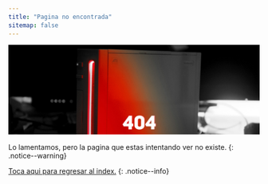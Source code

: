 ```yaml
---
title: "Pagina no encontrada"
sitemap: false
---
```


![](/images/main-pages/Wii_Red_404.jpg)

Lo lamentamos, pero la pagina que estas intentando ver no existe.
{: .notice--warning}

[Toca aqui para regresar al index.](site-navigation)
{: .notice--info}
